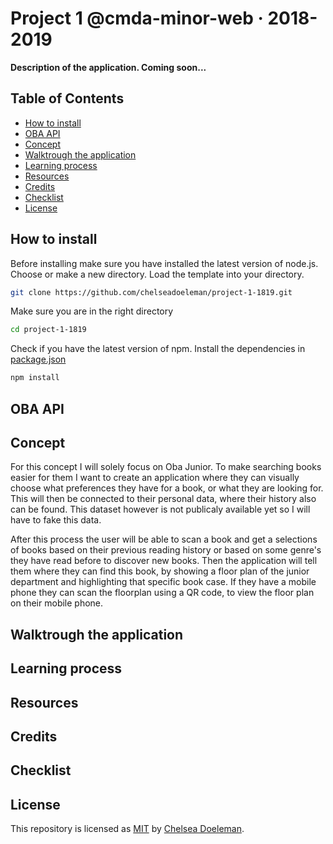 # Project 1 @cmda-minor-web · 2018-2019

**Description of the application. Coming soon...**

## Table of Contents
* [How to install](#how-to-install) 
* [OBA API](#oba-api)
* [Concept](#concept)
* [Walktrough the application](#walk-trough-the-application) 
* [Learning process](#learning-process)
* [Resources](#resources)
* [Credits](#credits)
* [Checklist](#checklist)
* [License](#license)

## How to install

Before installing make sure you have installed the latest version of node.js.
Choose or make a new directory.
Load the template into your directory.

```bash
git clone https://github.com/chelseadoeleman/project-1-1819.git
```

Make sure you are in the right directory 
```bash
cd project-1-1819
```

Check if you have the latest version of npm.
Install the dependencies in [package.json](./package.json)
```bash
npm install
```

## OBA API


## Concept 

For this concept I will solely focus on Oba Junior. To make searching books easier for them I want to create an application where they can visually choose what preferences they have for a book, or what they are looking for. This will then be connected to their personal data, where their history also can be found. This dataset however is not publicaly available yet so I will have to fake this data. 

After this process the user will be able to scan a book and get a selections of books based on their previous reading history or based on some genre's they have read before to discover new books. Then the application will tell them where they can find this book, by showing a floor plan of the junior department and highlighting that specific book case. If they have a mobile phone they can scan the floorplan using a QR code, to view the floor plan on their mobile phone. 

## Walktrough the application


## Learning process


## Resources


## Credits


## Checklist


## License
This repository is licensed as [MIT](LICENSE) by [Chelsea Doeleman](https://github.com/chelseadoeleman).

